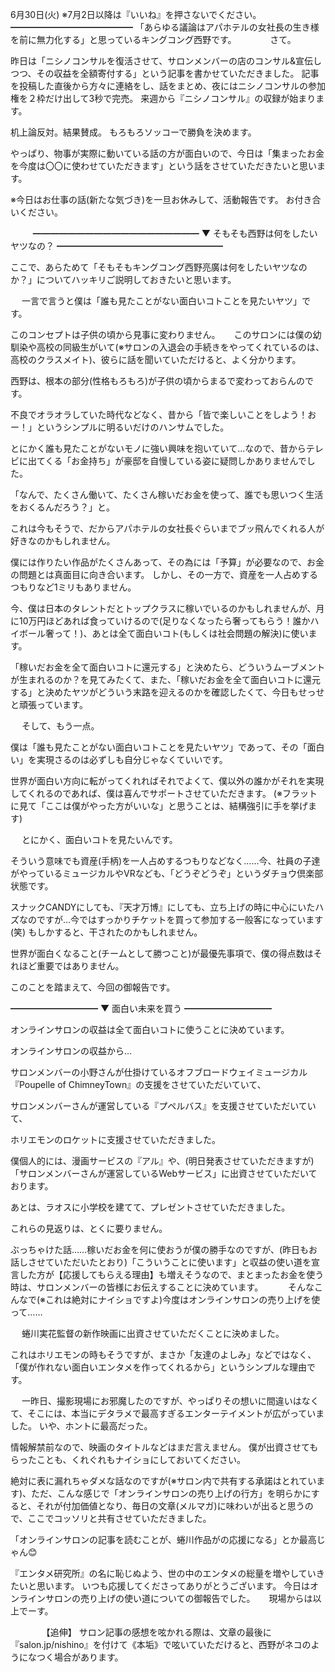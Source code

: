 6月30日(火) ※7月2日以降は『いいね』を押さないでください。
━━━━━━━━━━━━━━
「あらゆる議論はアパホテルの女社長の生き様を前に無力化する」と思っているキングコング西野です。
　
　　
さて。

昨日は「ニシノコンサルを復活させて、サロンメンバーの店のコンサル&宣伝しつつ、その収益を全額寄付する」という記事を書かせていただきました。
記事を投稿した直後から方々に連絡をし、話をまとめ、夜にはニシノコンサルの参加権を２枠だけ出して3秒で完売。
来週から『ニシノコンサル』の収録が始まります。

机上論反対。結果賛成。
もろもろソッコーで勝負を決めます。

やっぱり、物事が実際に動いている話の方が面白いので、今日は「集まったお金を今度は〇〇に使わせていただきます」という話をさせていただきたいと思います。

※今日はお仕事の話(新たな気づき)を一旦お休みして、活動報告です。
お付き合いください。

　
　
━━━━━━━━━━━━━━━━━━━
▼ そもそも西野は何をしたいヤツなの？
━━━━━━━━━━━━━━━━━━━

ここで、あらためて「そもそもキングコング西野亮廣は何をしたいヤツなのか？」についてハッキリご説明しておきたいと思います。

　
一言で言うと僕は「誰も見たことがない面白いコトことを見たいヤツ」です。

このコンセプトは子供の頃から見事に変わりません。
　
このサロンには僕の幼馴染や高校の同級生がいて(※サロンの入退会の手続きをやってくれているのは、高校のクラスメイト)、彼らに話を聞いていただけると、よく分かります。

西野は、根本の部分(性格もろもろ)が子供の頃からまるで変わっておらんのです。

不良でオラオラしていた時代などなく、昔から「皆で楽しいことをしよう！おー！」というシンプルに明るいだけのハンサムでした。

とにかく誰も見たことがないモノに強い興味を抱いていて…なので、昔からテレビに出てくる「お金持ち」が豪邸を自慢している姿に疑問しかありませんでした。

「なんで、たくさん働いて、たくさん稼いだお金を使って、誰でも思いつく生活をおくるんだろう？」と。

これは今もそうで、だからアパホテルの女社長ぐらいまでブッ飛んでくれる人が好きなのかもしれません。

僕には作りたい作品がたくさんあって、その為には「予算」が必要なので、お金の問題とは真面目に向き合います。
しかし、その一方で、資産を一人占めするつもりなど1ミリもありません。

今、僕は日本のタレントだとトップクラスに稼いでいるのかもしれませんが、月に10万円ほどあれば食っていけるので(足りなくなったら奢ってもらう！誰かハイボール奢って！)、あとは全て面白いコト(もしくは社会問題の解決)に使います。

「稼いだお金を全て面白いコトに還元する」と決めたら、どういうムーブメントが生まれるのか？を見てみたくて、また、「稼いだお金を全て面白いコトに還元する」と決めたヤツがどういう末路を迎えるのかを確認したくて、今日もせっせと頑張っています。

　
そして、もう一点。

僕は「誰も見たことがない面白いコトことを見たいヤツ」であって、その「面白い」を実現さるのは必ずしも自分じゃなくていいです。

世界が面白い方向に転がってくれればそれでよくて、僕以外の誰かがそれを実現してくれるのであれば、僕は喜んでサポートさせていただきます。
(※フラットに見て「ここは僕がやった方がいいな」と思うことは、結構強引に手を挙げます)

　
とにかく、面白いコトを見たいんです。

そういう意味でも資産(手柄)を一人占めするつもりなどなく……今、社員の子達がやっているミュージカルやVRなども、「どうぞどうぞ」というダチョウ倶楽部状態です。

スナックCANDYにしても、『天才万博』にしても、立ち上げの時に中心にいたハズなのですが…今ではすっかりチケットを買って参加する一般客になっています(笑)
もしかすると、干されたのかもしれません。

世界が面白くなること(チームとして勝つこと)が最優先事項で、僕の得点数はそれほど重要ではありません。

このことを踏まえて、今回の御報告です。



━━━━━━━━━━
▼ 面白い未来を買う
━━━━━━━━━━

オンラインサロンの収益は全て面白いコトに使うことに決めています。

オンラインサロンの収益から…

サロンメンバーの小野さんが仕掛けているオフブロードウェイミュージカル『Poupelle of ChimneyTown』の支援をさせていただいていて、

サロンメンバーさんが運営している『プペルバス』を支援させていただいていて、

ホリエモンのロケットに支援させていただきました。

僕個人的には、漫画サービスの『アル』や、(明日発表させていただきますが)「サロンメンバーさんが運営しているWebサービス」に出資させていただいております。

あとは、ラオスに小学校を建てて、プレゼントさせていただきました。

これらの見返りは、とくに要りません。

ぶっちゃけた話……稼いだお金を何に使おうが僕の勝手なのですが、(昨日もお話しさせていただいたとおり)「こういうことに使います」と収益の使い道を宣言した方が【応援してもらえる理由】も増えそうなので、まとまったお金を使う時は、サロンメンバーの皆様にお伝えすることに決めています。
　
　
そんなこんなで(※これは絶対にナイショですよ)今度はオンラインサロンの売り上げを使って……

　
蜷川実花監督の新作映画に出資させていただくことに決めました。

これはホリエモンの時もそうですが、まさか「友達のよしみ」などではなく、「僕が作れない面白いエンタメを作ってくれるから」というシンプルな理由です。

　
一昨日、撮影現場にお邪魔したのですが、やっぱりその想いに間違いはなくて、そこには、本当にデタラメで最高すぎるエンターテイメントが広がっていました。
いや、ホントに最高だった。

情報解禁前なので、映画のタイトルなどはまだ言えません。
僕が出資させてもらったことも、くれぐれもナイショにしておいてください。

絶対に表に漏れちゃダメな話なのですが(※サロン内で共有する承諾はとれています)、ただ、こんな感じで「オンラインサロンの売り上げの行方」を明らかにすると、それが付加価値となり、毎日の文章(メルマガ)に味わいが出ると思うので、ここでコッソリと共有させていただきました。

「オンラインサロンの記事を読むことが、蜷川作品がの応援になる」とか最高じゃん😊

『エンタメ研究所』の名に恥じぬよう、世の中のエンタメの総量を増やしていきたいと思います。
いつも応援してくださってありがとうございます。
今日はオンラインサロンの売り上げの使い道についての御報告でした。
　
現場からは以上でーす。

　　
　
【追伸】
サロン記事の感想を呟かれる際は、文章の最後に『salon.jp/nishino』を付けて《本垢》で呟いていただけると、西野がネコのようになつく場合があります。
